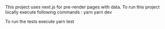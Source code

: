 This project uses next.js for pre-render pages with data.
To run this project locally execute following commands :
    yarn
    yarn dev

To run the tests execute
    yarn test

